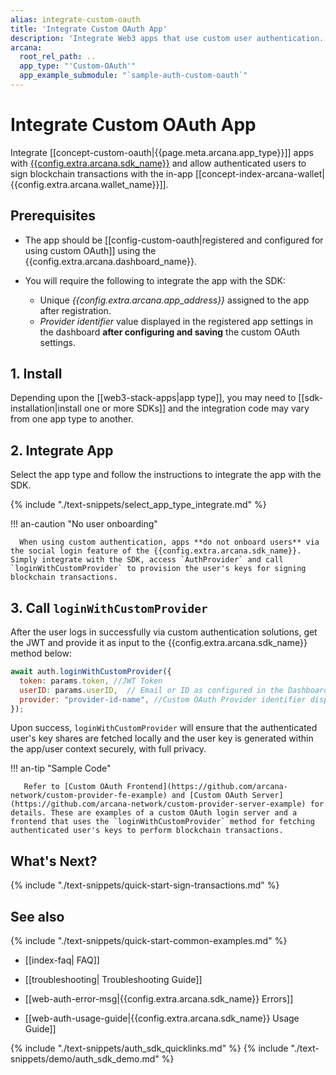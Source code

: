 ```yaml
---
alias: integrate-custom-oauth
title: 'Integrate Custom OAuth App'
description: 'Integrate Web3 apps that use custom user authentication. Securely assign keys to authenticated users via the Arcana Auth SDK and allow them to sign blockchain transactions.'
arcana:
  root_rel_path: ..
  app_type: "'Custom-OAuth'"
  app_example_submodule: "`sample-auth-custom-oauth`"
---
```


# Integrate Custom OAuth App

Integrate [[concept-custom-oauth|{{page.meta.arcana.app_type}}]] apps with [{{config.extra.arcana.sdk_name}}]({{page.meta.arcana.root_rel_path}}/concepts/authsdk.md) and allow authenticated users to sign blockchain transactions with the in-app [[concept-index-arcana-wallet|{{config.extra.arcana.wallet_name}}]].

## Prerequisites

* The app should be [[config-custom-oauth|registered and configured for using custom OAuth]] using the {{config.extra.arcana.dashboard_name}}.

* You will require the following to integrate the app with the SDK:

    - Unique *{{config.extra.arcana.app_address}}* assigned to the app after registration.
    - *Provider identifier* value displayed in the registered app settings in the dashboard **after configuring and saving** the custom OAuth settings.

## 1. Install

Depending upon the [[web3-stack-apps|app type]], you may need to [[sdk-installation|install one or more SDKs]] and the integration code may vary from one app type to another.
      
## 2. Integrate App

Select the app type and follow the instructions to integrate the app with the SDK.

{% include "./text-snippets/select_app_type_integrate.md" %}

!!! an-caution "No user onboarding"

      When using custom authentication, apps **do not onboard users** via the social login feature of the {{config.extra.arcana.sdk_name}}. Simply integrate with the SDK, access `AuthProvider` and call `loginWithCustomProvider` to provision the user's keys for signing blockchain transactions.

## 3. Call `loginWithCustomProvider`

After the user logs in successfully via custom authentication solutions, get the JWT and provide it as input to the {{config.extra.arcana.sdk_name}} method below:

```js
await auth.loginWithCustomProvider({
  token: params.token, //JWT Token
  userID: params.userID,  // Email or ID as configured in the Dashboard settings
  provider: "provider-id-name", //Custom OAuth Provider identifier displayed in the Dashboard
});

```

Upon success, `loginWithCustomProvider` will ensure that the authenticated user's key shares are fetched locally and the user key is generated within the app/user context securely, with full privacy.  

!!! an-tip "Sample Code"

       Refer to [Custom OAuth Frontend](https://github.com/arcana-network/custom-provider-fe-example) and [Custom OAuth Server](https://github.com/arcana-network/custom-provider-server-example) for details. These are examples of a custom OAuth login server and a frontend that uses the `loginWithCustomProvider` method for fetching authenticated user's keys to perform blockchain transactions.

## What's Next?

{% include "./text-snippets/quick-start-sign-transactions.md" %}

## See also

{% include "./text-snippets/quick-start-common-examples.md" %}

* [[index-faq| FAQ]]

* [[troubleshooting| Troubleshooting Guide]]

* [[web-auth-error-msg|{{config.extra.arcana.sdk_name}} Errors]]

* [[web-auth-usage-guide|{{config.extra.arcana.sdk_name}} Usage Guide]]

{% include "./text-snippets/auth_sdk_quicklinks.md" %}
{% include "./text-snippets/demo/auth_sdk_demo.md" %}
